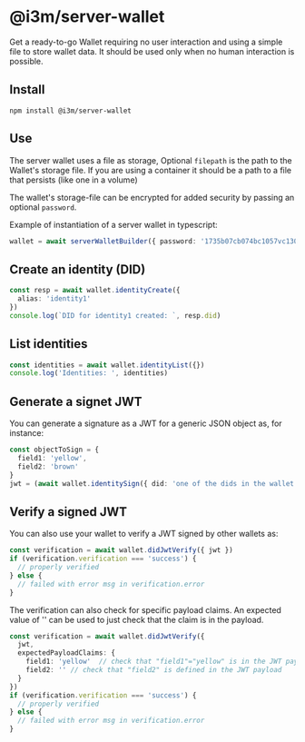 # @i3m/server-wallet

Get a ready-to-go Wallet requiring no user interaction and using a simple file to store wallet data. It should be used only when no human interaction is possible.

## Install

```console
npm install @i3m/server-wallet
```

## Use

The server wallet uses a file as storage, Optional `filepath` is the path to the Wallet's storage file. If you are using a container it should be a path to a file that persists (like one in a volume)

The wallet's storage-file can be encrypted for added security by passing an optional `password`.

Example of instantiation of a server wallet in typescript:

```typescript
wallet = await serverWalletBuilder({ password: '1735b07cb074bc1057vc130377$(==)(5v0bx23YGSA', filepath: '/path/where/the/wallet/will/store/things' })
```

## Create an identity (DID)

```typescript
const resp = await wallet.identityCreate({
  alias: 'identity1'
})
console.log(`DID for identity1 created: `, resp.did)
```

## List identities

```typescript
const identities = await wallet.identityList({})
console.log('Identities: ', identities)
```

## Generate a signet JWT

You can generate a signature as a JWT for a generic JSON object as, for instance:

```typescript
const objectToSign = {
  field1: 'yellow',
  field2: 'brown'
}
jwt = (await wallet.identitySign({ did: 'one of the dids in the wallet' }, { type: 'JWT', data: { payload: objectToSign } })).signature
```

## Verify a signed JWT

You can also use your wallet to verify a JWT signed by other wallets as:

```typescript
const verification = await wallet.didJwtVerify({ jwt })
if (verification.verification === 'success') {
  // properly verified
} else {
  // failed with error msg in verification.error
}
```

The verification can also check for specific payload claims. An expected value of '' can be used to just check that the claim is in the payload.

```typescript
const verification = await wallet.didJwtVerify({
  jwt,
  expectedPayloadClaims: {
    field1: 'yellow'  // check that "field1"="yellow" is in the JWT payload
    field2: '' // check that "field2" is defined in the JWT payload
  }
})
if (verification.verification === 'success') {
  // properly verified
} else {
  // failed with error msg in verification.error
}
```
